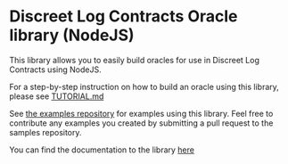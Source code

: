 # Discreet Log Contracts Oracle library (NodeJS)

This library allows you to easily build oracles for use in Discreet Log Contracts using NodeJS.

For a step-by-step instruction on how to build an oracle using this library, please see [TUTORIAL.md](TUTORIAL.md)

See [the examples repository](https://github.com/mit-dci/dlc-oracle-nodejs-samples) for examples using this library. Feel free to contribute any examples you created by submitting a pull request to the samples repository.

You can find the documentation to the library [here](https://docs.mitdci.org/dlc-oracle-nodejs/classes/_index_.dlcoracle.html)